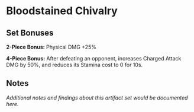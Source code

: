 # Bloodstained Chivalry

## Set Bonuses

**2-Piece Bonus:** Physical DMG +25%

**4-Piece Bonus:** After defeating an opponent, increases Charged Attack DMG by 50%, and reduces its Stamina cost to 0 for 10s.

## Notes

*Additional notes and findings about this artifact set would be documented here.*

